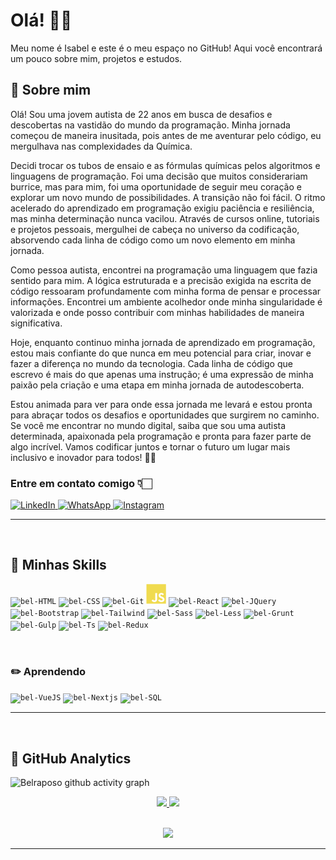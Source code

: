 # Olá! 👋🏻

 Meu nome é Isabel e este é o meu espaço no GitHub! Aqui você encontrará um pouco sobre mim, projetos e estudos.
  
## 🌸 Sobre mim 

 Olá! Sou uma jovem autista de 22 anos em busca de desafios e descobertas na vastidão do mundo da programação. Minha jornada começou de maneira inusitada, pois antes de me aventurar pelo código, eu mergulhava nas complexidades da Química.
 
 Decidi trocar os tubos de ensaio e as fórmulas químicas pelos algoritmos e linguagens de programação. Foi uma decisão que muitos considerariam burrice, mas para mim, foi uma oportunidade de seguir meu coração e explorar um novo mundo de possibilidades.
 A transição não foi fácil. O ritmo acelerado do aprendizado em programação exigiu paciência e resiliência, mas minha determinação nunca vacilou. Através de cursos online, tutoriais e projetos pessoais, mergulhei de cabeça no universo da codificação, absorvendo cada linha de código como um novo 
 elemento em minha jornada.
 
 Como pessoa autista, encontrei na programação uma linguagem que fazia sentido para mim. A lógica estruturada e a precisão exigida na escrita de código ressoaram profundamente com minha forma de pensar e processar informações. Encontrei um ambiente acolhedor onde minha singularidade é valorizada e 
 onde posso contribuir com minhas habilidades de maneira significativa.
 
 Hoje, enquanto continuo minha jornada de aprendizado em programação, estou mais confiante do que nunca em meu potencial para criar, inovar e fazer a diferença no mundo da tecnologia. Cada linha de código que escrevo é mais do que apenas uma instrução; é uma expressão de minha paixão pela criação e 
 uma etapa em minha jornada de autodescoberta.
 
 Estou animada para ver para onde essa jornada me levará e estou pronta para abraçar todos os desafios e oportunidades que surgirem no caminho. Se você me encontrar no mundo digital, saiba que sou uma autista determinada, apaixonada pela programação e pronta para fazer parte de algo incrível. Vamos 
 codificar juntos e tornar o futuro um lugar mais inclusivo e inovador para todos! 🌟🚀

 ### Entre em contato comigo 👇🏻

 <p align="left">
  <a href="https://www.linkedin.com/in/bel-devfront/" title="LinkedIn" target="_blank">
   <img src="https://img.shields.io/badge/-Linkedin-0e76a8?style=flat-square&logo=Linkedin&logoColor=white&link=https://www.linkedin.com/in/bel-devfront/" alt="LinkedIn"/>
  </a>
  <a href="https://wa.me/5573982277632" title="WhatsApp" target="_blank">
   <img src="https://img.shields.io/badge/-WhatsApp-25d366?style=flat-square&labelColor=25d366&logo=whatsapp&logoColor=white&link=https://wa.me/5573982277632" alt="WhatsApp"/>
  </a>
  <a href="https://www.instagram.com/belqraposo/" title="Instagram" target="_blank">
   <img src="https://img.shields.io/badge/-Instagram-DF0174?style=flat-square&labelColor=DF0174&logo=instagram&logoColor=white&link=https://www.instagram.com/belqraposo/" alt="Instagram"/>
  </a>
</p>

 ---
 
<br>

## 📌 Minhas Skills

  <code><img alt="bel-HTML" height="32" src="https://cdn.jsdelivr.net/gh/devicons/devicon/icons/html5/html5-plain.svg"/></code>
  <code><img alt="bel-CSS" height="32" src="https://cdn.jsdelivr.net/gh/devicons/devicon/icons/css3/css3-plain.svg"/></code>
  <code><img alt="bel-Git" height="32" src="https://cdn.jsdelivr.net/gh/devicons/devicon/icons/git/git-plain.svg"/></code>
  <code><img alt="bel-Js" height="32" src="https://raw.githubusercontent.com/devicons/devicon/master/icons/javascript/javascript-plain.svg"/></code>
  <code><img alt="bel-React" height="32" src="https://cdn.jsdelivr.net/gh/devicons/devicon/icons/react/react-original.svg"/></code>
  <code><img alt="bel-JQuery" height="32" src="https://cdn.jsdelivr.net/gh/devicons/devicon/icons/jquery/jquery-original.svg"/></code>
  <code><img alt="bel-Bootstrap" height="32" src="https://cdn.jsdelivr.net/gh/devicons/devicon/icons/bootstrap/bootstrap-plain.svg"/></code>
  <code><img alt="bel-Tailwind" height="32" src="https://cdn.jsdelivr.net/gh/devicons/devicon@latest/icons/tailwindcss/tailwindcss-original.svg"/></code>
  <code><img alt="bel-Sass" height="32" src="https://cdn.jsdelivr.net/gh/devicons/devicon/icons/sass/sass-original.svg"/></code>
  <code><img alt="bel-Less" height="32" src="https://cdn.jsdelivr.net/gh/devicons/devicon/icons/less/less-plain-wordmark.svg"/></code>
  <code><img alt="bel-Grunt" height="32" src="https://cdn.jsdelivr.net/gh/devicons/devicon/icons/grunt/grunt-original.svg"/></code>
  <code><img alt="bel-Gulp" height="32" src="https://cdn.jsdelivr.net/gh/devicons/devicon@latest/icons/gulp/gulp-plain.svg"/></code>
  <code><img alt="bel-Ts" height="32" src="https://cdn.jsdelivr.net/gh/devicons/devicon/icons/typescript/typescript-plain.svg"/></code>
  <code><img alt="bel-Redux" height="32" src="https://cdn.jsdelivr.net/gh/devicons/devicon@latest/icons/redux/redux-original.svg"/></code>
  
<br>

  ### ✏️ Aprendendo 
  
  <code><img alt="bel-VueJS" height="32" src="https://cdn.jsdelivr.net/gh/devicons/devicon/icons/vuejs/vuejs-original.svg"/></code>
  <code><img alt="bel-Nextjs" height="32" src="https://cdn.jsdelivr.net/gh/devicons/devicon/icons/nextjs/nextjs-original.svg"/></code>
  <code><img alt="bel-SQL" height="32" src="https://cdn.jsdelivr.net/gh/devicons/devicon@latest/icons/mysql/mysql-original.svg"/></code>
  
 ---
 
<br>

  ## 💫 GitHub Analytics
  
  ![Belraposo github activity graph](https://github-readme-activity-graph.vercel.app/graph?username=belraposo&bg_color=22272e&color=DD6387&line=78D7F7&point=533849&area=true&hide_border=true)
  <br>

  <div align="center">
    <a href="https://github.com/belraposo">
    <img height="180em" src="https://github-readme-stats.vercel.app/api?username=belraposo&show_icons=true&theme=dracula&bg_color=22272e&hide_border=true"/> 
    <img height="180em" src="https://github-readme-stats.vercel.app/api/top-langs/?username=belraposo&layout=compact&theme=dracula&bg_color=22272e&hide_border=true"/>
</div>
<br>

<p align="center">
  <a href="https://github.com/belraposo/github-profile-trophy" title="repositório de troféus">
    <img width="800" src="https://github-profile-trophy.vercel.app/?username=belraposo&column=8&theme=dracula&no-frame=true&no-bg=true"/>
  </a>
</p>

---

<br>
